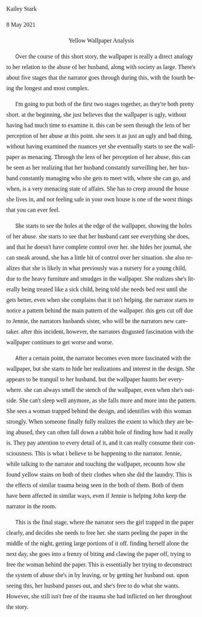 <!DOCTYPE HTML PUBLIC "-//W3C//DTD HTML 4.0 Transitional//EN">
<html>
<head>
	<meta http-equiv="content-type" content="text/html; charset=windows-1252"/>
	<title></title>
	<meta name="generator" content="LibreOffice 6.0.4.2 (Windows)"/>
	<meta name="created" content="00:00:00"/>
	<meta name="changed" content="2021-05-09T11:59:46.572000000"/>
</head>
<body lang="en-US" dir="ltr">
<p style="line-height: 200%"><font face="Times New Roman"><font size="3" style="font-size: 12pt">Kailey
Stark</font></font></p>
<p style="line-height: 200%"><font face="Times New Roman"><font size="3" style="font-size: 12pt">8
May 2021</font></font></p>
<p align="center" style="line-height: 200%"><font face="Times New Roman"><font size="3" style="font-size: 12pt">Yellow
Wallpaper Analysis </font></font>
</p>
<p><!--  --><!--  --><!--  --></p>
<p style="line-height: 200%">&nbsp;&nbsp;&nbsp;&nbsp;&nbsp; O<font face="Times New Roman"><font size="3" style="font-size: 12pt">ver
the course of this short story, the wallpaper is really a direct
analogy to her relation to the abuse of her husband, along with
society as large. There's about five stages that the narrator goes
through during this, with the fourth being the longest and most
complex. </font></font>
</p>
<p style="line-height: 200%">&nbsp;&nbsp;&nbsp;&nbsp;&nbsp; <font face="Times New Roman"><font size="3" style="font-size: 12pt">I'm
going to put both of the first two stages together, as they're both
pretty short. at the beginning, she just believes that the wallpaper
is ugly, without having had much time to examine it. this can be seen
through the lens of her perception of her abuse at this point. she
sees it as just an ugly and bad thing, without having examined the
nuances yet<!--  --> she eventually starts to see the wallpaper as
menacing. Through the lens of her perception of her abuse, this can
be seen as her realizing that her husband constantly surveilling her,
her husband constantly managing who she gets to meet with, where she
can go, and when, is a very menacing state of affairs. She has to
creep around the house she lives in, and not feeling safe in your own
house is one of the worst things that you can ever feel. </font></font>
</p>
<p style="line-height: 200%">&nbsp;&nbsp;&nbsp;&nbsp;&nbsp; S<font face="Times New Roman"><font size="3" style="font-size: 12pt">he
starts to see the holes at the edge of the wallpaper, showing the
holes of her abuse. she starts to see that her husband cant see
everything she does, and that he doesn't have complete control over
her. she hides her journal, she can sneak around, she has a little
bit of control over her situation. she also realizes that she is
likely in what previously was a nursery for a young child, due to the
heavy furniture and smudges in the wallpaper. She realizes she's
literally being treated like a sick child, being told she needs bed
rest until she gets better, even when she complains that it isn't
helping. the narrator starts to notice a pattern behind the main
pattern of the wallpaper. this gets cut off due to Jennie, the
narrators husbands sister, who will be the narrators new caretaker.
after this incident, however, the narrators disgusted fascination
with the wallpaper continues to get worse and worse. </font></font>
</p>
<p style="line-height: 200%">&nbsp;&nbsp;&nbsp;&nbsp;&nbsp;<!--  --><!--  -->
A<font face="Times New Roman"><font size="3" style="font-size: 12pt">fter
a certain point, the narrator becomes even more fascinated with the
wallpaper, but she starts to hide her realizations and interest in
the design. She appears to be tranquil to her husband, but the
wallpaper haunts her everywhere. she can always smell the stench of
the wallpaper, even when she's outside. She can't sleep well anymore,
as she falls more and more into the pattern. She sees a woman trapped
behind the design, and identifies with this woman strongly.<!--  -->
When someone finally fully realizes the extent to which they are
being abused, they can often fall down a rabbit hole of finding how
bad it really is. They pay attention to every detail of it, and it
can really consume their consciousness. This is what i believe to be
happening to the narrator.<!--  --> Jennie, while talking to the
narrator and touching the wallpaper, recounts how she found yellow
stains on both of their clothes when she did the laundry. This is the
effects of similar trauma being seen in the both of them. Both of
them have been affected in similar ways, even if Jennie is helping
John keep the narrator in the room. </font></font>
</p>
<p style="line-height: 200%">&nbsp;&nbsp;&nbsp;&nbsp;&nbsp;<!--  --><!--  -->
T<font face="Times New Roman"><font size="3" style="font-size: 12pt">his
is the final stage, where the narrator sees the girl trapped in the
paper clearly, and decides she needs to free her. she starts peeling
the paper in the middle of the night, getting large portions of it
off. finding herself alone the next day, she goes into a frenzy of
biting and clawing the paper off, trying to free the woman behind the
paper. This is essentially her trying to deconstruct the system of
abuse she's in by leaving, or by getting her husband out. upon seeing
this, her husband passes out, and she's free to do what she wants.
However, she still isn't free of the trauma she had inflicted on her
</font></font><font face="Times New Roman"><font size="3" style="font-size: 12pt">throughout</font></font><font face="Times New Roman"><font size="3" style="font-size: 12pt">
the story. </font></font>
</p>
</body>
</html>